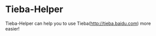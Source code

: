 Tieba-Helper
============

Tieba-Helper can help you to use Tieba(http://tieba.baidu.com) more easier!
